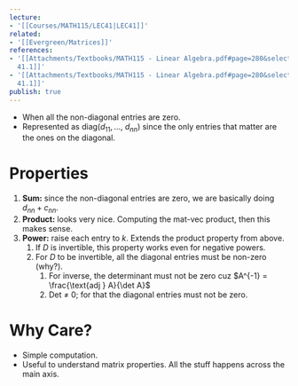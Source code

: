 ```yaml
---
lecture:
- '[[Courses/MATH115/LEC41|LEC41]]'
related:
- '[[Evergreen/Matrices]]'
references:
- '[[Attachments/Textbooks/MATH115 - Linear Algebra.pdf#page=280&selection=12,0,12,31|Definition
  41.1]]'
- '[[Attachments/Textbooks/MATH115 - Linear Algebra.pdf#page=280&selection=114,0,114,10|Lemma
  41.1]]'
publish: true
---
```


- When all the non-diagonal entries are zero.
- Represented as $\text{diag}(d_{11}, ...,\ d_{nn})$ since the only entries that matter are the ones on the diagonal.

# Properties
1. **Sum:** since the non-diagonal entries are zero, we are basically doing $d_{nn} + c_{nn}$.
2. **Product:** looks very nice. Computing the mat-vec product, then this makes sense.
3. **Power:** raise each entry to $k$. Extends the product property from above.
	1. If $D$ is invertible, this property works even for negative powers.
	2. For $D$ to be invertible, all the diagonal entries must be non-zero (why?).
		1. For inverse, the determinant must not be zero cuz $A^{-1} = \frac{\text{adj } A}{\det A}$
		2. Det $\ne$ 0; for that the diagonal entries must not be zero.
 
# Why Care?
- Simple computation.
- Useful to understand matrix properties. All the stuff happens across the main axis.